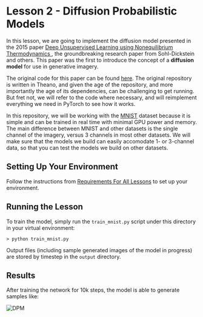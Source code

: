 # Lesson 2 - Diffusion Probabilistic Models

In this lesson, we are going to implement the diffusion model presented in the 2015 paper [Deep Unsupervised Learning using Nonequilibrium Thermodynamics
](https://arxiv.org/abs/1503.03585), the groundbreaking research paper from Sohl-Dickstein and others. This paper was the first to introduce the concept of a **diffusion model** for use in generative imagery.

The original code for this paper can be found [here](https://github.com/Sohl-Dickstein/Diffusion-Probabilistic-Models/tree/master). The original repository is written in Theano, and given the age of the repository, and more importantly the age of its dependencies, can be challenging to get running. But fret not, we will refer to the code where necessary, and will reimplement everything we need in PyTorch to see how it works.

In this repository, we will be working with the [MNIST](https://en.wikipedia.org/wiki/MNIST_database) dataset because it is simple and can be trained in real time with minimal GPU power and memory. The main difference between MNIST and other datasets is the single channel of the imagery, versus 3 channels in most other datasets. We will make sure that the models we build can easily accomodate 1- or 3-channel data, so that you can test the models we build on other datasets.

## Setting Up Your Environment

Follow the instructions from [Requirements For All Lessons](https://github.com/swookey-thinky/mindiffusion?tab=readme-ov-file#requirements-for-all-lessons) to set up your environment.

## Running the Lesson

To train the model, simply run the `train_mnist.py` script under this directory in your virtual environment:

```
> python train_mnist.py
```

Output files (including sample generated images of the model in progress) are stored by timestep in the `output` directory.

## Results

After training the network for 10k steps, the model is able to generate samples like:

![DPM](https://drive.google.com/uc?export=view&id=1556PI3SfzAUuaV5sj484Kn8pR6Ij_KOT)
